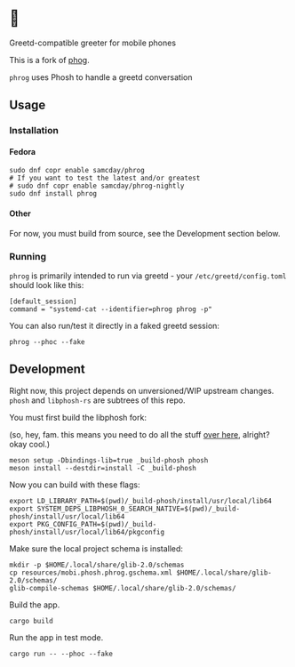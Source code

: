 # 🐸

Greetd-compatible greeter for mobile phones

This is a fork of [phog](https://gitlab.com/mobian1/phog).

`phrog` uses Phosh to handle a greetd conversation

## Usage

### Installation

#### Fedora

```
sudo dnf copr enable samcday/phrog
# If you want to test the latest and/or greatest
# sudo dnf copr enable samcday/phrog-nightly
sudo dnf install phrog
```

#### Other

For now, you must build from source, see the Development section below.

### Running

`phrog` is primarily intended to run via greetd - your `/etc/greetd/config.toml` should
look like this:

```
[default_session]
command = "systemd-cat --identifier=phrog phrog -p"
```

You can also run/test it directly in a faked greetd session:

```
phrog --phoc --fake
```

## Development

Right now, this project depends on unversioned/WIP upstream changes. `phosh` and `libphosh-rs`
are subtrees of this repo.

You must first build the libphosh fork:

(so, hey, fam. this means you need to do all the stuff [over here][phosh-deps], alright? okay cool.)

```
meson setup -Dbindings-lib=true _build-phosh phosh
meson install --destdir=install -C _build-phosh
```

Now you can build with these flags:

```
export LD_LIBRARY_PATH=$(pwd)/_build-phosh/install/usr/local/lib64
export SYSTEM_DEPS_LIBPHOSH_0_SEARCH_NATIVE=$(pwd)/_build-phosh/install/usr/local/lib64
export PKG_CONFIG_PATH=$(pwd)/_build-phosh/install/usr/local/lib64/pkgconfig
```

Make sure the local project schema is installed:

```
mkdir -p $HOME/.local/share/glib-2.0/schemas
cp resources/mobi.phosh.phrog.gschema.xml $HOME/.local/share/glib-2.0/schemas/
glib-compile-schemas $HOME/.local/share/glib-2.0/schemas/
```

Build the app.

```
cargo build
```

Run the app in test mode.

```
cargo run -- --phoc --fake
```

[phosh-deps]: https://gitlab.gnome.org/World/Phosh/phosh#dependencies
